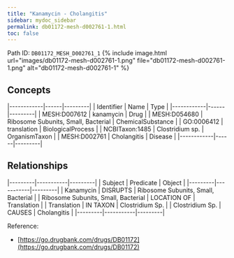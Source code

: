 ```yaml
---
title: "Kanamycin - Cholangitis"
sidebar: mydoc_sidebar
permalink: db01172-mesh-d002761-1.html
toc: false 
---
```



Path ID: `DB01172_MESH_D002761_1`
{% include image.html url="images/db01172-mesh-d002761-1.png" file="db01172-mesh-d002761-1.png" alt="db01172-mesh-d002761-1" %}

## Concepts

|------------|------|---------|
| Identifier | Name | Type    |
|------------|------|---------|
| MESH:D007612 | kanamycin | Drug |
| MESH:D054680 | Ribosome Subunits, Small, Bacterial | ChemicalSubstance |
| GO:0006412 | translation | BiologicalProcess |
| NCBITaxon:1485 | Clostridium sp. | OrganismTaxon |
| MESH:D002761 | Cholangitis | Disease |
|------------|------|---------|

## Relationships

|---------|-----------|---------|
| Subject | Predicate | Object  |
|---------|-----------|---------|
| Kanamycin | DISRUPTS | Ribosome Subunits, Small, Bacterial |
| Ribosome Subunits, Small, Bacterial | LOCATION OF | Translation |
| Translation | IN TAXON | Clostridium Sp. |
| Clostridium Sp. | CAUSES | Cholangitis |
|---------|-----------|---------|

Reference: 
  - [https://go.drugbank.com/drugs/DB01172](https://go.drugbank.com/drugs/DB01172)
